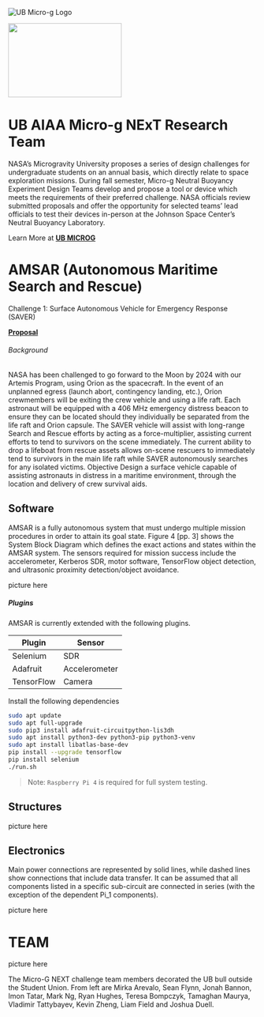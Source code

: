 ![UB Micro-g Logo](https://github.com/vtattyba/University-at-Buffalo-Micro-g-NExT-Team-/blob/master/Logo.png)

<img src="https://github.com/vtattyba/University-at-Buffalo-Micro-g-NExT-Team-/blob/master/Logo.png" width="230" height="150">

# UB AIAA Micro-g NExT Research Team
NASA’s Microgravity University proposes a series of design challenges for undergraduate students on an annual basis, which directly relate to space exploration missions. During fall semester, Micro-g Neutral Buoyancy Experiment Design Teams develop and propose a tool or device which meets the requirements of their preferred challenge. NASA officials review submitted proposals and offer the opportunity for selected teams’ lead officials to test their devices in-person at the Johnson Space Center’s Neutral Buoyancy Laboratory. 

Learn More at [**UB MICROG**](https://www.ubaiaa.org/microg.html)

# AMSAR (Autonomous Maritime Search and Rescue)
Challenge 1: Surface Autonomous Vehicle for Emergency Response (SAVER)

[**Proposal**](https://www.ubaiaa.org/docs/2021.pdf)

###### Background
NASA has been challenged to go forward to the Moon by 2024 with our Artemis Program, using
Orion as the spacecraft. In the event of an unplanned egress (launch abort, contingency landing, etc.), Orion crewmembers will be exiting the crew vehicle and using a life raft. Each astronaut will be equipped with a 406 MHz emergency distress beacon to ensure they can be located should they individually be separated from the life raft and Orion capsule. The SAVER vehicle will assist with long-range Search and Rescue efforts by acting as a force-multiplier, assisting current efforts to tend to survivors on the scene immediately. The current ability to drop a lifeboat from rescue assets allows on-scene rescuers to immediately tend to survivors in the main life raft while SAVER autonomously searches for any isolated victims. Objective Design a surface vehicle capable of assisting astronauts in distress in a maritime environment, through the location and delivery of crew survival aids.

## Software
AMSAR is a fully autonomous system that must undergo multiple mission procedures in order to
attain its goal state. Figure 4 [pp. 3] shows the System Block Diagram which defines the exact actions and states within the AMSAR system. The sensors required for mission success include the accelerometer, Kerberos SDR, motor software, TensorFlow object detection, and ultrasonic proximity detection/object avoidance.

picture here

##### Plugins

AMSAR is currently extended with the following plugins.

| Plugin | Sensor |
| ------ | ------ |
| Selenium | SDR |
| Adafruit | Accelerometer |
| TensorFlow | Camera |

Install the following dependencies
```sh
sudo apt update
sudo apt full-upgrade
sudo pip3 install adafruit-circuitpython-lis3dh
sudo apt install python3-dev python3-pip python3-venv
sudo apt install libatlas-base-dev 
pip install --upgrade tensorflow
pip install selenium
./run.sh
```
> Note: `Raspberry Pi 4` is required for full system testing.

## Structures
picture here

## Electronics
Main power connections are represented by solid lines, while dashed lines show connections that include data transfer. It can be assumed that all components listed in a specific sub-circuit are connected in series (with the exception of the dependent Pi_1 components).

picture here

# TEAM

picture here

The Micro-G NEXT challenge team members decorated the UB bull outside the Student Union. From left are Mirka Arevalo, Sean Flynn, Jonah Bannon, Imon Tatar, Mark Ng, Ryan Hughes, Teresa Bompczyk, Tamaghan Maurya, Vladimir Tattybayev, Kevin Zheng, Liam Field and Joshua Duell.
